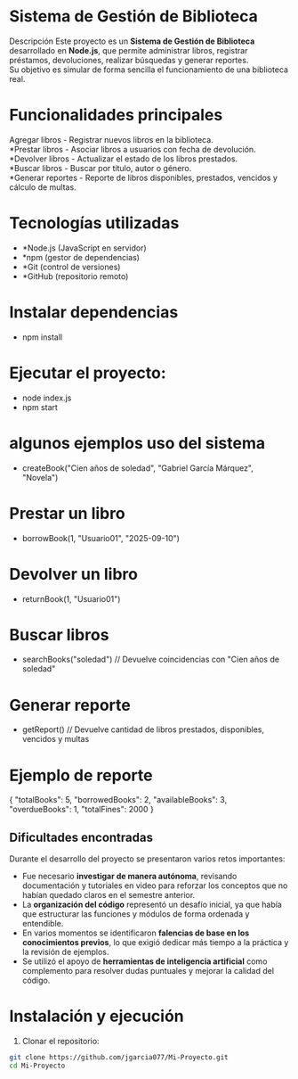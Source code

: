# Sistema de Gestión de Biblioteca

Descripción
Este proyecto es un **Sistema de Gestión de Biblioteca** desarrollado en **Node.js**, que permite administrar libros, registrar préstamos, devoluciones, realizar búsquedas y generar reportes.  
Su objetivo es simular de forma sencilla el funcionamiento de una biblioteca real.

# Funcionalidades principales
Agregar libros - Registrar nuevos libros en la biblioteca.  
*Prestar libros - Asociar libros a usuarios con fecha de devolución.  
*Devolver libros - Actualizar el estado de los libros prestados.  
*Buscar libros - Buscar por título, autor o género.  
*Generar reportes - Reporte de libros disponibles, prestados, vencidos y cálculo de multas.  


# Tecnologías utilizadas
- *Node.js (JavaScript en servidor)  
- *npm (gestor de dependencias)  
- *Git (control de versiones)  
- *GitHub (repositorio remoto)  

# Instalar dependencias
- npm install

# Ejecutar el proyecto:

- node index.js
- npm start

# algunos ejemplos uso del sistema

- createBook("Cien años de soledad", "Gabriel García Márquez", "Novela")

# Prestar un libro
- borrowBook(1, "Usuario01", "2025-09-10")

# Devolver un libro
- returnBook(1, "Usuario01")

# Buscar libros
- searchBooks("soledad") 
// Devuelve coincidencias con "Cien años de soledad"

# Generar reporte
- getReport()
// Devuelve cantidad de libros prestados, disponibles, vencidos y multas

# Ejemplo de reporte

{
  "totalBooks": 5,
  "borrowedBooks": 2,
  "availableBooks": 3,
  "overdueBooks": 1,
  "totalFines": 2000
}
##  Dificultades encontradas
Durante el desarrollo del proyecto se presentaron varios retos importantes:

- Fue necesario **investigar de manera autónoma**, revisando documentación y tutoriales en video para reforzar los conceptos que no habían quedado claros en el semestre anterior.  
- La **organización del código** representó un desafío inicial, ya que había que estructurar las funciones y módulos de forma ordenada y entendible.  
- En varios momentos se identificaron **falencias de base en los conocimientos previos**, lo que exigió dedicar más tiempo a la práctica y la revisión de ejemplos.  
- Se utilizó el apoyo de **herramientas de inteligencia artificial** como complemento para resolver dudas puntuales y mejorar la calidad del código.


# Instalación y ejecución

1. Clonar el repositorio:
```bash
git clone https://github.com/jgarcia077/Mi-Proyecto.git
cd Mi-Proyecto